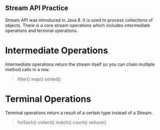 ## Stream API Practice
Stream API was introduced in Java 8. It is used to process collections of objects. There is a core stream operations which includes intermediate operations and terminal operations.
# Intermediate Operations
Intermediate operations return the stream itself so you can chain multiple method calls in a row.
> filter()
> map()
> sorted()
# Terminal Operations
Terminal operations return a result of a certain type instead of a Stream.
> forEach()
> collect()
> match()
> count()
> reduce()